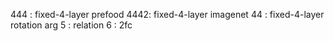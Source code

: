 
444 : fixed-4-layer prefood
4442: fixed-4-layer imagenet
44  : fixed-4-layer rotation arg
5   : relation
6   : 2fc
